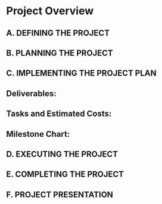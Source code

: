 # Project Overview

## A. DEFINING THE PROJECT

## B. PLANNING THE PROJECT

## C. IMPLEMENTING THE PROJECT PLAN
##  Deliverables:

##  Tasks and Estimated Costs:
  
##  Milestone Chart:


## D. EXECUTING THE PROJECT

## E. COMPLETING THE PROJECT

## F. PROJECT PRESENTATION
